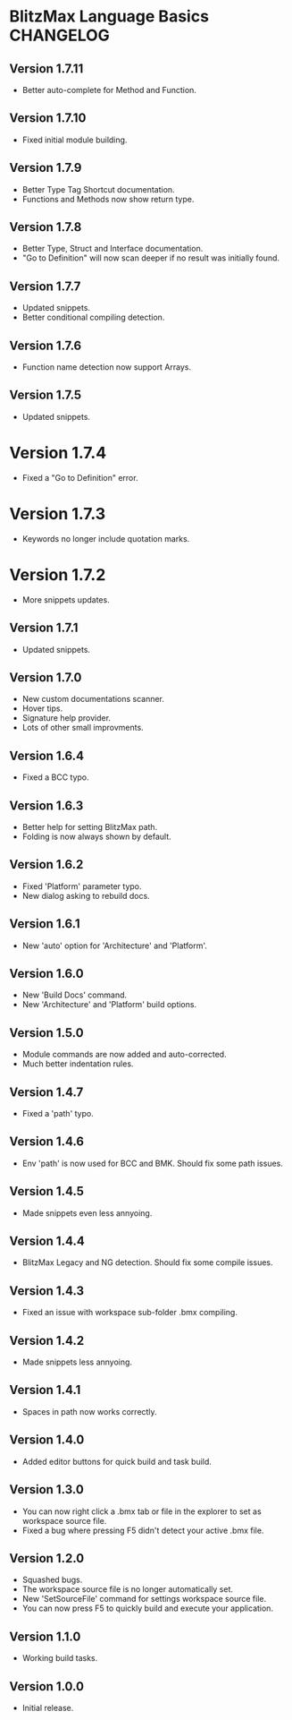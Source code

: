 # BlitzMax Language Basics CHANGELOG

## Version 1.7.11
* Better auto-complete for Method and Function.

## Version 1.7.10
* Fixed initial module building.

## Version 1.7.9
* Better Type Tag Shortcut documentation.
* Functions and Methods now show return type.

## Version 1.7.8
* Better Type, Struct and Interface documentation.
* "Go to Definition" will now scan deeper if no result was initially found.

## Version 1.7.7
* Updated snippets.
* Better conditional compiling detection.

## Version 1.7.6
* Function name detection now support Arrays.

## Version 1.7.5
* Updated snippets.

# Version 1.7.4
* Fixed a "Go to Definition" error.

# Version 1.7.3
* Keywords no longer include quotation marks.

# Version 1.7.2
* More snippets updates.

## Version 1.7.1
* Updated snippets.

## Version 1.7.0
* New custom documentations scanner.
* Hover tips.
* Signature help provider.
* Lots of other small improvments.

## Version 1.6.4
* Fixed a BCC typo.

## Version 1.6.3
* Better help for setting BlitzMax path.
* Folding is now always shown by default.

## Version 1.6.2
* Fixed 'Platform' parameter typo.
* New dialog asking to rebuild docs.

## Version 1.6.1
* New 'auto' option for 'Architecture' and 'Platform'.

## Version 1.6.0
* New 'Build Docs' command.
* New 'Architecture' and 'Platform' build options.

## Version 1.5.0
* Module commands are now added and auto-corrected.
* Much better indentation rules.

## Version 1.4.7
* Fixed a 'path' typo.

## Version 1.4.6
* Env 'path' is now used for BCC and BMK. Should fix some path issues.

## Version 1.4.5
* Made snippets even less annyoing.

## Version 1.4.4
* BlitzMax Legacy and NG detection. Should fix some compile issues.

## Version 1.4.3
* Fixed an issue with workspace sub-folder .bmx compiling.

## Version 1.4.2
* Made snippets less annyoing.

## Version 1.4.1
* Spaces in path now works correctly.

## Version 1.4.0
* Added editor buttons for quick build and task build.

## Version 1.3.0
* You can now right click a .bmx tab or file in the explorer to set as workspace source file.
* Fixed a bug where pressing F5 didn't detect your active .bmx file.

## Version 1.2.0
* Squashed bugs.
* The workspace source file is no longer automatically set.
* New 'SetSourceFile' command for settings workspace source file.
* You can now press F5 to quickly build and execute your application.

## Version 1.1.0
* Working build tasks.

## Version 1.0.0
* Initial release.
